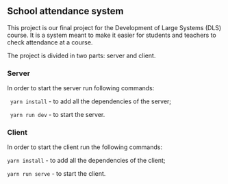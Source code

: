 ## School attendance system 

This project is our final project for the Development of Large Systems (DLS) course.
It is a system meant to make it easier for students and teachers to check attendance at a course.

The project is divided in two parts: server and client.

### Server
In order to start the server run following commands:

``` yarn install``` - to add all the dependencies of the server;

``` yarn run dev``` - to start the server.

### Client
In order to start the client run the following commands:

```yarn install``` - to add all the dependencies of the client;

```yarn run serve``` - to start the client.

